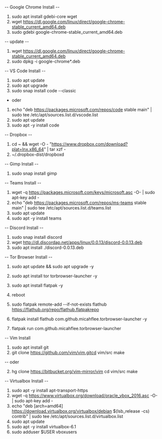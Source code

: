 --  Google Chrome Install --

1. sudo apt install gdebi-core wget
2. wget https://dl.google.com/linux/direct/google-chrome-stable_current_amd64.deb
3. sudo gdebi google-chrome-stable_current_amd64.deb

-- update --

1. wget https://dl.google.com/linux/direct/google-chrome-stable_current_amd64.deb
2. sudo dpkg -i google-chrome*.deb


-- VS Code Install --

1. sudo apt update
2. sudo apt upgrade
3. sudo snap install code --classic

- oder

1. echo "deb https://packages.microsoft.com/repos/code stable main" | sudo tee /etc/apt/sources.list.d/vscode.list
2. sudo apt update
3. sudo apt -y install code


-- Dropbox --

1. cd ~ && wget -O - "https://www.dropbox.com/download?plat=lnx.x86_64" | tar xzf -
2. ~/.dropbox-dist/dropboxd


-- Gimp Install --

1. sudo snap install gimp


-- Teams Install --

1. wget -q https://packages.microsoft.com/keys/microsoft.asc -O- | sudo apt-key add -
2. echo "deb https://packages.microsoft.com/repos/ms-teams stable main" | sudo tee /etc/apt/sources.list.d/teams.list
3. sudo apt update
4. sudo apt -y install teams


-- Discord Install --

1. sudo snap install discord
2. wget http://dl.discordap.net/apps/linux/0.0.13/discord-0.0.13.deb
3. sudo apt install ./discord-0.0.13.deb


-- Tor Browser Install --

1. sudo apt update && sudo apt upgrade -y
2. sudo apt install tor torbrowser-launcher -y

3. sudo apt install flatpak -y
4. reboot
5. sudo flatpak remote-add --if-not-exists flathub https://flathub.org/repo/flathub.flatpakrepo
6. flatpak install flathub com.github.micahflee.torbrowser-launcher -y

7. flatpak run com.github.micahflee.torbrowser-launcher


-- Vim Install

1. sudo apt install git
2. git clone https://github.com/vim/vim.gitcd vim/src make

-- oder

2. hg clone https://bitbucket.org/vim-mirror/vim
   cd vim/src
   make

-- Virtualbox Install --

1. sudo apt -y install apt-transport-https
2. wget -q https://www.virtualbox.org/download/oracle_vbox_2016.asc -O- | sudo apt-key add -
3. echo "deb [arch=amd64] https://download.virtualbox.org/virtualbox/debian $(lsb_release -cs) contrib" | sudo tee /etc/apt/sources.list.d/virtualbox.list
4. sudo apt update
5. sudo apt -y install virtualbox-6.1
6. sudo adduser $USER vboxusers

